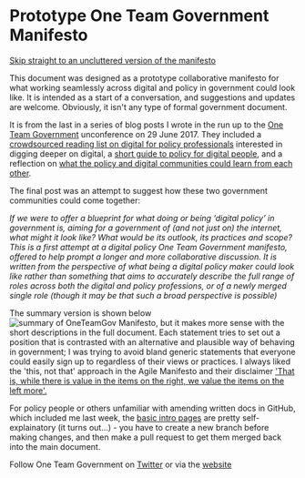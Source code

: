 # Prototype One Team Government Manifesto
[Skip straight to an uncluttered version of the manifesto](https://paulmaltby3.github.io/OneteamgovManifesto/manifesto)

This document was designed as a prototype collaborative manifesto for what working seamlessly across digital and policy in government could look like. It is intended as a start of a conversation, and suggestions and updates are welcome. Obviously, it isn't any type of formal government document.

It is from the last in a series of blog posts I wrote in the run up to the [One Team Government](http://www.oneteamgov.uk/) unconference on 29 June 2017. They included a [crowdsourced reading list on digital for policy professionals](https://github.com/paulmaltby3/digitalpolicyreadinglist) interested in digging deeper on digital, a [short guide to policy for digital people](https://medium.com/@maltbyps/one-team-government-a-short-guide-to-policy-for-government-digital-professionals-c3cc1e421406), and a reflection on [what the policy and digital communities could learn from each other](https://medium.com/@maltbyps/one-team-government-what-digital-and-policy-can-learn-from-each-other-c284b31b75ac).

The final post was an attempt to suggest how these two government communities could come together:

*If we were to offer a blueprint for what doing or being ‘digital policy’ in government is, aiming for a government of (and not just on) the internet, what might it look like? What would be its outlook, its practices and scope? This is a first attempt at a digital policy One Team Government manifesto, offered to help prompt a longer and more collaborative discussion. It is written from the perspective of what being a digital policy maker could look like rather than something that aims to accurately describe the full range of roles across both the digital and policy professions, or of a newly merged single role (though it may be that such a broad perspective is possible)*

The summary version is shown below![summary of OneTeamGov Manifesto](paulmaltby3/OneteamgovManifesto/short.png), but it makes more sense with the short descriptions in the full document. Each statement tries to set out a position that is contrasted with an alternative and plausible way of behaving in government; I was trying to avoid bland generic statements that everyone could easily sign up to regardless of their views or practices. I always liked the 'this, not that' approach in the Agile Manifesto and their disclaimer ['That is, while there is value in the items on the right, we value the items on the left more'.](http://agilemanifesto.org/)

For policy people or others unfamiliar with amending written docs in GitHub, which included me last week, the [basic intro pages](https://guides.github.com/activities/hello-world/) are pretty self-explainatory (it turns out...) - you have to create a new branch before making changes, and then make a pull request to get them merged back into the main document. 

Follow One Team Government on [Twitter](https://twitter.com/OneTeamGov) or via the [website](http://oneteamgov.uk/)

